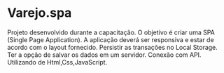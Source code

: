 # Varejo.spa
Projeto desenvolvido durante a capacitação.
O objetivo é criar uma SPA (Single Page Application).
A aplicação deverá ser responsiva e estar de acordo com o layout fornecido.
Persistir as transações no Local Storage.
Ter a opção de salvar os dados em um servidor.
Conexão com API.
Utilizando de Html,Css,JavaScript.
